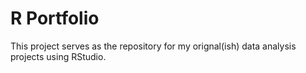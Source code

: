 # R Portfolio

This project serves as the repository for my orignal(ish) data analysis projects using RStudio.